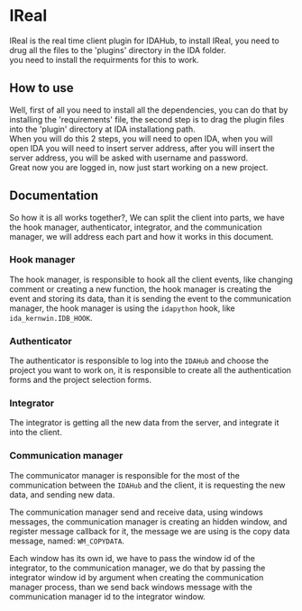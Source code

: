 # IReal  
IReal is the real time client plugin for IDAHub, to install IReal, you need to drug all the files to the 'plugins' directory in the IDA folder.  
you need to install the requirments for this to work.

## How to use
Well, first of all you need to install all the dependencies, you can do that by installing the 'requirements' file, the second step is to drag the plugin files into the 'plugin' directory at IDA installationg path.  
When you will do this 2 steps, you will need to open IDA, when you will open IDA you will need to insert server address, after you will insert the server address, you will be asked with username and password.  
Great now you are logged in, now just start working on a new project.

## Documentation

So how it is all works together?, We can split the client into parts, we have the hook manager, authenticator, integrator, and the communication manager, we will address each part and how it works in this document.

### Hook manager

The hook manager, is responsible to hook all the client events, like changing comment or creating a new function, the hook manager is creating the event and storing its data, than it is sending the event to the communication manager, the hook manager is using the `idapython` hook, like `ida_kernwin.IDB_HOOK`.

### Authenticator

The authenticator is responsible to log into the `IDAHub` and choose the project you want to work on, it is responsible to create all the authentication forms and the project selection forms.

### Integrator

The integrator is getting all the new data from the server, and integrate it into the client.

### Communication manager

The communicator manager is responsible for the most of the communication between the `IDAHub` and the client, it is requesting the new data, and sending new data.

The communication manager send and receive data, using windows messages, the communication manager is creating an hidden window, and register message callback for it, the message we are using is the copy data message, named: `WM_COPYDATA`. 

Each window has its own id, we have to pass the window id of the integrator, to the communication manager, we do that by passing the integrator window id by argument when creating the communication manager process, than we send back windows message with the communication manager id to the integrator window.